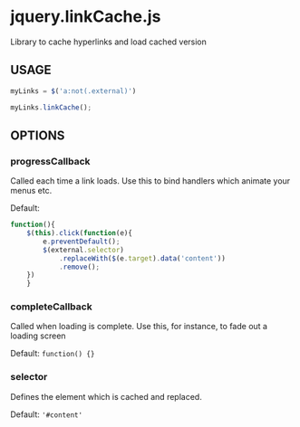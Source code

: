 jquery.linkCache.js
===================

Library to cache hyperlinks and load cached version

## USAGE

```js
myLinks = $('a:not(.external)')

myLinks.linkCache();
```

## OPTIONS

### progressCallback

Called each time a link loads. Use this to bind handlers which animate your menus etc.

Default:

```js
function(){
	$(this).click(function(e){
		e.preventDefault();
		$(external.selector)
			.replaceWith($(e.target).data('content'))
			.remove();
	})
    }
```

### completeCallback

Called when loading is complete. Use this, for instance, to fade out a loading screen

Default: `function() {}`

### selector

Defines the element which is cached and replaced.

Default: `'#content'`
